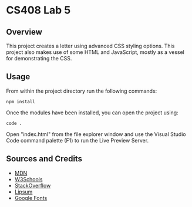 # CS408 Lab 5

## Overview

This project creates a letter using advanced CSS styling options. This project also makes use of some HTML and JavaScript, mostly as a vessel for demonstrating the CSS.

## Usage
From within the project directory run the following commands:

`npm install`

Once the modules have been installed, you can open the project using:

`code .`

Open "index.html" from the file explorer window and use the
Visual Studio Code command palette (F1) to run the Live Preview Server.

## Sources and Credits
* [MDN](https://developer.mozilla.org/en-US/)
* [W3Schools](https://www.w3schools.com/)
* [StackOverflow](https://stackoverflow.com/)
* [Lipsum](https://www.lipsum.com/)
* [Google Fonts](https://fonts.google.com/)